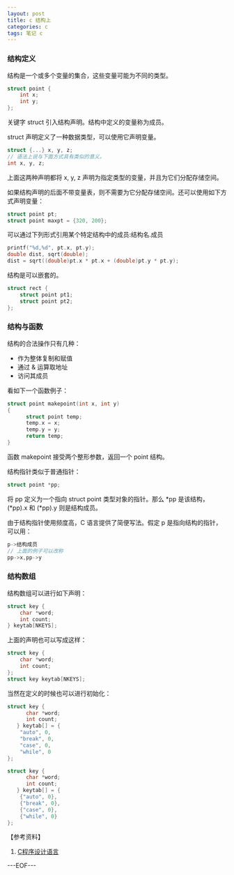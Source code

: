 ```yaml
---
layout: post
title: c 结构上
categories: c
tags: 笔记 c
---
```


### 结构定义

结构是一个或多个变量的集合，这些变量可能为不同的类型。

```c
struct point {
	int x;
    int y;
};
```

关键字 struct 引入结构声明。结构中定义的变量称为成员。

struct 声明定义了一种数据类型，可以使用它声明变量。

```c
struct {...} x, y, z;
// 语法上说与下面方式具有类似的意义。
int x, y, z;
```

上面这两种声明都将 x, y, z 声明为指定类型的变量，并且为它们分配存储空间。

如果结构声明的后面不带变量表，则不需要为它分配存储空间。还可以使用如下方式声明变量：

```c
struct point pt;
struct point maxpt = {320, 200};
```

可以通过下列形式引用某个特定结构中的成员:结构名.成员

```c
printf("%d,%d", pt.x, pt.y);
double dist, sqrt(double);
dist = sqrt((double)pt.x * pt.x + (double)pt.y * pt.y);
```

结构是可以嵌套的。

```c
struct rect {
	struct point pt1;
	struct point pt2;
};
```

### 结构与函数

结构的合法操作只有几种：

- 作为整体复制和赋值
- 通过 & 运算取地址
- 访问其成员

看如下一个函数例子：

```c
struct point makepoint(int x, int y)
{
      struct point temp;
      temp.x = x;
      temp.y = y;
      return temp;
}
```

函数 makepoint 接受两个整形参数，返回一个 point 结构。

结构指针类似于普通指针：

```c
struct point *pp;
```

将 pp 定义为一个指向 struct point 类型对象的指针。那么 *pp 是该结构，(*pp).x 和 (*pp).y 则是结构成员。

由于结构指针使用频度高，C 语言提供了简便写法。假定 p 是指向结构的指针，可以用：

```c
p->结构成员
// 上面的例子可以改称
pp->x,pp->y
```

### 结构数组

结构数组可以进行如下声明：

```c
struct key {
    char *word;
	int count;
} keytab[NKEYS];
```

上面的声明也可以写成这样：

```c
struct key {
    char *word;
	int count;
};
struct key keytab[NKEYS];
```

当然在定义的时候也可以进行初始化：

```c
struct key {
      char *word;
      int count;
   } keytab[] = {
	"auto", 0,
    "break", 0,
    "case", 0,
    "while", 0
};

struct key {
      char *word;
      int count;
   } keytab[] = {
	{"auto", 0},
    {"break", 0},
    {"case", 0},
    {"while", 0}
};
```

【参考资料】

1. [C程序设计语言 ](http://book.douban.com/subject/1139336/)

---EOF---

